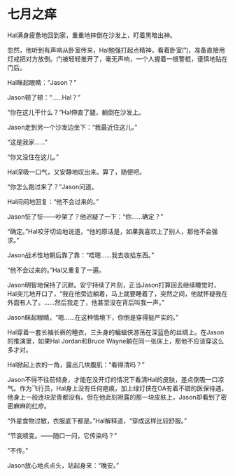 # 七月之痒

Hal满身疲惫地回到家，重重地摔倒在沙发上，盯着黑暗出神。

忽然，他听到有声响从卧室传来，Hal勉强打起点精神，看着卧室门，准备直接用灯戒把对方放倒。门被轻轻推开了，毫无声响，一个人握着一根警棍，谨慎地贴在门后。

Hal眯起眼睛：“Jason？”

Jason顿了顿：“……Hal？”

“你在这儿干什么？”Hal伸直了腿，躺倒在沙发上。

Jason走到另一个沙发边坐下：“我最近住这儿。”

“这是我家……”

“你又没住在这儿。”

Hal深吸一口气，又安静地叹出来。算了，随便吧。

“你怎么跑过来了？”Jason问道。

Hal闷闷地回复：“他不会过来的。”

Jason怔了怔——吵架了？他迟疑了一下：“你……确定？”

“确定。”Hal咬牙切齿地说道，“他的原话是，如果我喜欢上了别人，那他不会强求。”

Jason战术性地朝后靠了靠：“唔嗯……我去收拾东西。”

“他不会过来的。”Hal又重复了一遍。

Jason明智地保持了沉默。安宁持续了片刻，正当Jason打算回去继续睡觉时，Hal突兀地开口了，“我在他旁边躺着，马上就要睡着了，突然之间，他就怀疑我在外面有人了。……然后我走了，他甚至没在背后叫我一声。”

Jason眯起眼睛，“嗯……在这种情境下，你倒是穿得挺严实的。”

Hal穿着一套长袖长裤的睡衣，三头身的蝙蝠侠游荡在深蓝色的丝绸上。在Jason的推演里，如果Hal Jordan和Bruce Wayne躺在同一张床上，那他不应该穿这么多才对。

Hal掀起上衣的一角，露出几块腹肌：“看得清吗？”

Jason不得不往前倾身，才能在没开灯的情况下看清Hal的皮肤，差点倒吸一口凉气。作为飞行员，Hal身上没有任何疤痕，加上绿灯侠在OA有着不错的医保待遇，他身上一般连块淤青都没有。但在他此刻袒露的那一块皮肤上，Jason却看到了密密麻麻的红疹。

“外星食物过敏，衣服底下都是。”Hal解释道，“穿成这样比较舒服。”

“节哀顺变。——随口一问，它传染吗？”

“不传。”

Jason放心地点点头，站起身来：“晚安。”

